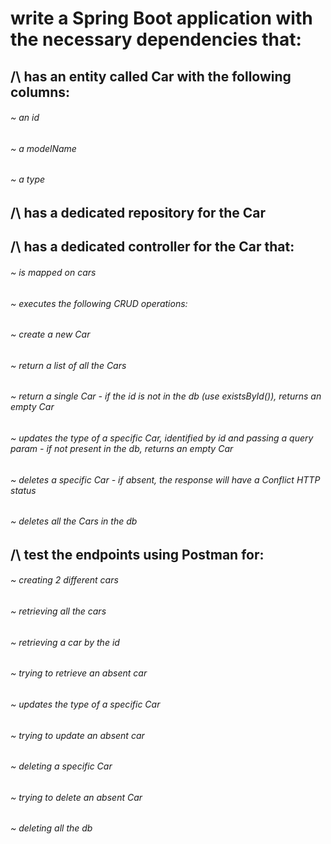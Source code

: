 # write a Spring Boot application with the necessary dependencies that:
## /\ has an entity called Car with the following columns:
###### ~ an id
###### ~ a modelName
###### ~ a type

## /\ has a dedicated repository for the Car
## /\ has a dedicated controller for the Car that:
###### ~ is mapped on cars
###### ~ executes the following CRUD operations:
###### ~ create a new Car 
###### ~ return a list of all the Cars 
###### ~ return a single Car - if the id is not in the db (use existsById()), returns an empty Car
###### ~ updates the type of a specific Car, identified by id and passing a query param - if not present in the db, returns an empty Car 
###### ~ deletes a specific Car - if absent, the response will have a Conflict HTTP status
###### ~ deletes all the Cars in the db

##  /\ test the endpoints using Postman for:
###### ~ creating 2 different cars
###### ~ retrieving all the cars
###### ~ retrieving a car by the id
###### ~ trying to retrieve an absent car
###### ~ updates the type of a specific Car
###### ~ trying to update an absent car
###### ~ deleting a specific Car
###### ~ trying to delete an absent Car
###### ~ deleting all the db